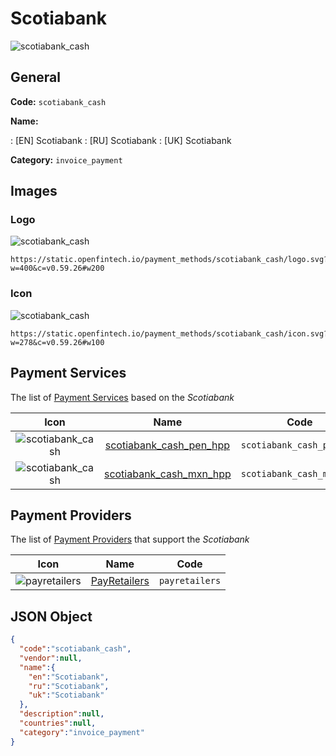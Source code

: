 
# Scotiabank 
![scotiabank_cash](https://static.openfintech.io/payment_methods/scotiabank_cash/logo.svg?w=400&c=v0.59.26#w200)  

## General 
**Code:** `scotiabank_cash` 
 
**Name:** 
 
:	[EN] Scotiabank 
:	[RU] Scotiabank 
:	[UK] Scotiabank 
 
**Category:** `invoice_payment` 
 

## Images 

### Logo 
![scotiabank_cash](https://static.openfintech.io/payment_methods/scotiabank_cash/logo.svg?w=400&c=v0.59.26#w200)  

```
https://static.openfintech.io/payment_methods/scotiabank_cash/logo.svg?w=400&c=v0.59.26#w200
```  

### Icon 
![scotiabank_cash](https://static.openfintech.io/payment_methods/scotiabank_cash/icon.svg?w=278&c=v0.59.26#w100)  

```
https://static.openfintech.io/payment_methods/scotiabank_cash/icon.svg?w=278&c=v0.59.26#w100
```  

## Payment Services 
 
The list of [Payment Services](/payment-services/) based on the _Scotiabank_ 

|Icon|Name|Code| 
|:---:|:---:|:---:| 
|![scotiabank_cash](https://static.openfintech.io/payment_methods/scotiabank_cash/icon.svg?w=278&c=v0.59.26#w100) |[scotiabank_cash_pen_hpp](/payment-services/scotiabank_cash_pen_hpp/)|`scotiabank_cash_pen_hpp`| 
|![scotiabank_cash](https://static.openfintech.io/payment_methods/scotiabank_cash/icon.svg?w=278&c=v0.59.26#w100) |[scotiabank_cash_mxn_hpp](/payment-services/scotiabank_cash_mxn_hpp/)|`scotiabank_cash_mxn_hpp`| 
 

## Payment Providers 
 
The list of [Payment Providers](/payment-providers/) that support the _Scotiabank_ 

|Icon|Name|Code| 
|:---:|:---:|:---:| 
|![payretailers](https://static.openfintech.io/payment_providers/payretailers/icon.svg?w=278&c=v0.59.26#w100) |[PayRetailers](/payment-providers/payretailers/)|`payretailers`| 
 

## JSON Object 

```json
{
  "code":"scotiabank_cash",
  "vendor":null,
  "name":{
    "en":"Scotiabank",
    "ru":"Scotiabank",
    "uk":"Scotiabank"
  },
  "description":null,
  "countries":null,
  "category":"invoice_payment"
}
```  

